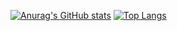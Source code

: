[![Anurag's GitHub stats](https://github-readme-stats.vercel.app/api?username=mnogueiraops&show_icons=true&theme=radical)](https://github.com/anuraghazra/github-readme-stats)
[![Top Langs](https://github-readme-stats.vercel.app/api/top-langs/?username=mnogueiraops)](https://github.com/anuraghazra/github-readme-stats)

<!--
**mnogueiraops/mnogueiraops** is a ✨ _special_ ✨ repository because its `README.md` (this file) appears on your GitHub profile.

Here are some ideas to get you started:

[![Anurag's GitHub stats](https://github-readme-stats.vercel.app/api?username=mnogueiraops&show_icons=true&theme=radical)](https://github.com/anuraghazra/github-readme-stats)

- 🔭 I’m currently working on ...
[![Anurag's GitHub stats](https://github-readme-stats.vercel.app/api?username=mnogueiraops&show_icons=true&theme=radical)](https://github.com/anuraghazra/github-readme-stats)
- 🌱 I’m currently learning ...
- 👯 I’m looking to collaborate on ...
- 🤔 I’m looking for help with ...
- 💬 Ask me about ...
- 📫 How to reach me: ...
- 😄 Pronouns: ...
- ⚡ Fun fact: ...
-->
